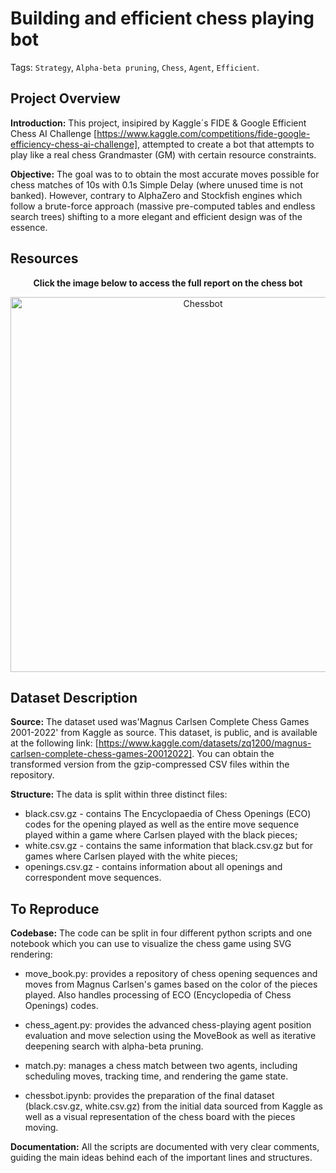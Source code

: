 # Building and efficient chess playing bot

Tags: `Strategy`, `Alpha-beta pruning`, `Chess`, `Agent`, `Efficient`.

## Project Overview

**Introduction:** This project, insipired by Kaggle´s FIDE & Google Efficient Chess AI Challenge [https://www.kaggle.com/competitions/fide-google-efficiency-chess-ai-challenge], attempted to create a bot that attempts to play like a real chess Grandmaster (GM) with certain resource constraints. 

**Objective:** The goal was to to obtain the most accurate moves possible for chess matches of 10s with 0.1s Simple Delay (where unused time is not banked). However, contrary to AlphaZero and Stockfish engines which follow a brute-force approach (massive pre-computed tables and endless search trees) shifting to a more elegant and efficient design was of the essence.

## Resources
<div align="center">
  <p><strong>Click the image below to access the full report on the chess bot</strong></p>
  <a href="Chessbot_JoaoBrasOliveira.pdf">
    <img src="images/Chessbot.png" alt="Chessbot" width="600" />
  </a>
</div>

## Dataset Description

**Source:** The dataset used was'Magnus Carlsen Complete Chess Games 2001-2022' from Kaggle as source. This dataset, is public, and is available at the following link: [https://www.kaggle.com/datasets/zq1200/magnus-carlsen-complete-chess-games-20012022]. You can obtain the transformed version from the gzip-compressed CSV files within the repository.

<!---
[data folder here](./data).
--->

**Structure:** The data is split within three distinct files:
- black.csv.gz - contains The Encyclopaedia of Chess Openings (ECO) codes for the opening played as well as the entire move sequence played within a game where Carlsen played with the black pieces;
- white.csv.gz - contains the same information that black.csv.gz but for games where Carlsen played with the white pieces;
- openings.csv.gz - contains information about all openings and correspondent move sequences.

## To Reproduce

**Codebase:** The code can be split in four different python scripts and one notebook which you can use to visualize the chess game using SVG rendering:

- move_book.py: provides a repository of chess opening sequences and moves from Magnus Carlsen's games based on the color of the pieces played. Also handles processing of ECO (Encyclopedia of Chess Openings) codes.

- chess_agent.py: provides the advanced chess-playing agent position evaluation and move selection using the MoveBook as well as iterative deepening search with alpha-beta pruning.

- match.py: manages a chess match between two agents, including scheduling moves, tracking time, and rendering the game state.

- chessbot.ipynb: provides the preparation of the final dataset (black.csv.gz, white.csv.gz) from the initial data sourced from Kaggle as well as a visual representation of the chess board with the pieces moving.

**Documentation:** All the scripts are documented with very clear comments, guiding the main ideas behind each of the important lines and structures.